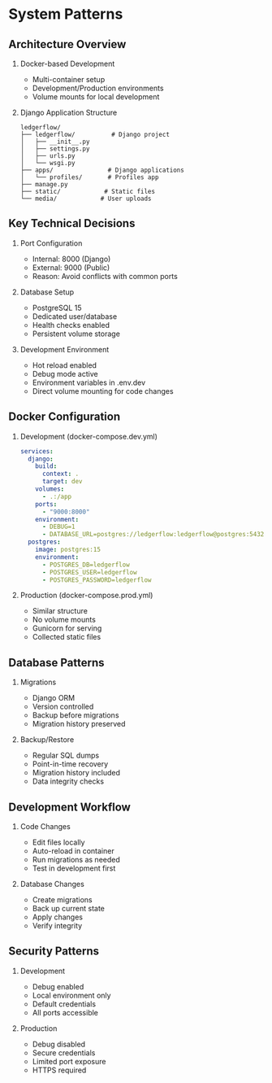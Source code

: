 # System Patterns

## Architecture Overview
1. Docker-based Development
   - Multi-container setup
   - Development/Production environments
   - Volume mounts for local development

2. Django Application Structure
   ```
   ledgerflow/
   ├── ledgerflow/          # Django project
   │   ├── __init__.py
   │   ├── settings.py
   │   ├── urls.py
   │   └── wsgi.py
   ├── apps/               # Django applications
   │   └── profiles/       # Profiles app
   ├── manage.py
   ├── static/            # Static files
   └── media/            # User uploads
   ```

## Key Technical Decisions
1. Port Configuration
   - Internal: 8000 (Django)
   - External: 9000 (Public)
   - Reason: Avoid conflicts with common ports

2. Database Setup
   - PostgreSQL 15
   - Dedicated user/database
   - Health checks enabled
   - Persistent volume storage

3. Development Environment
   - Hot reload enabled
   - Debug mode active
   - Environment variables in .env.dev
   - Direct volume mounting for code changes

## Docker Configuration
1. Development (docker-compose.dev.yml)
   ```yaml
   services:
     django:
       build:
         context: .
         target: dev
       volumes:
         - .:/app
       ports:
         - "9000:8000"
       environment:
         - DEBUG=1
         - DATABASE_URL=postgres://ledgerflow:ledgerflow@postgres:5432/ledgerflow
     postgres:
       image: postgres:15
       environment:
         - POSTGRES_DB=ledgerflow
         - POSTGRES_USER=ledgerflow
         - POSTGRES_PASSWORD=ledgerflow
   ```

2. Production (docker-compose.prod.yml)
   - Similar structure
   - No volume mounts
   - Gunicorn for serving
   - Collected static files

## Database Patterns
1. Migrations
   - Django ORM
   - Version controlled
   - Backup before migrations
   - Migration history preserved

2. Backup/Restore
   - Regular SQL dumps
   - Point-in-time recovery
   - Migration history included
   - Data integrity checks

## Development Workflow
1. Code Changes
   - Edit files locally
   - Auto-reload in container
   - Run migrations as needed
   - Test in development first

2. Database Changes
   - Create migrations
   - Back up current state
   - Apply changes
   - Verify integrity

## Security Patterns
1. Development
   - Debug enabled
   - Local environment only
   - Default credentials
   - All ports accessible

2. Production
   - Debug disabled
   - Secure credentials
   - Limited port exposure
   - HTTPS required 